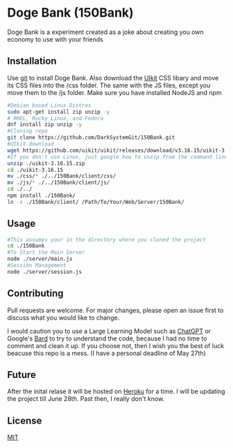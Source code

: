 # Doge Bank (150Bank)

Doge Bank is a experiment created as a joke about creating you own economy to use with your friends
 
## Installation

Use [git](https://git-scm.com/) to install Doge Bank.
Also download the [UIkit](https;//getuikit.com) CSS libary and move its CSS files into the /css folder. The same with the JS files, except you move them to the /js folder. Make sure you have installed NodeJS and npm

```bash
#Debian based Linux Distros
sudo apt-get install zip unzip -y
# RHEL, Rocky Linux, and Fedora 
dnf install zip unzip -y
#Cloning repo
git clone https://github.com/DarkSystemGit/150Bank.git
#UIkit download
wget https://github.com/uikit/uikit/releases/download/v3.16.15/uikit-3.16.15.zip
#If you don't use Linux, just google how to unzip from the command line
unzip ./uikit-3.16.15.zip
cd ./uikit-3.16.15
mv ./css/* ./../150Bank/client/css/
mv ./js/* ./../150Bank/client/js/
cd ./../
npm install ./150Bank/
ln -s ./150Bank/client/ /Path/To/Your/Web/Server/150Bank/
```

## Usage

```bash
#This assumes your in the directory where you cloned the project
cd ./150Bank
#To Start the Main Server
node ./server/main.js
#Session Management
node ./server/session.js
```

## Contributing

Pull requests are welcome. For major changes, please open an issue first
to discuss what you would like to change.

I would caution you to use a Large Learning Model such as [ChatGPT](https://chat.openai.com) or Google's [Bard](https://bard.google.com) to try to understand the code, because I had no time to comment and clean it up. If you choose not, then I wish you the best of luck beacuse this repo is a mess. (I have a personal deadline of May 27th)  

## Future
After the inital relase it will be hosted on [Heroku](https://www.heroku.com) for a time. I will be updating the project till June 28th. Past then, I really don't know.



## License

[MIT](https://choosealicense.com/licenses/mit/)
